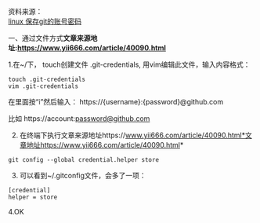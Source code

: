 资料来源：<br/>
[linux 保存git的账号密码](https://www.yii666.com/article/40090.html)

一、通过文件方式**文章来源地址:https://www.yii666.com/article/40090.html**

1.在~/下， touch创建文件 .git-credentials, 用vim编辑此文件，输入内容格式：

```
touch .git-credentials
vim .git-credentials
```

在里面按“i”然后输入： https://{username}:{password}@github.com

比如 https://account:password@github.com

2. 在终端下执行文章来源地址https://www.yii666.com/article/40090.html*文章地址https://www.yii666.com/article/40090.html*

```
git config --global credential.helper store
```

3. 可以看到~/.gitconfig文件，会多了一项：

```
[credential]
helper = store
```

4.OK